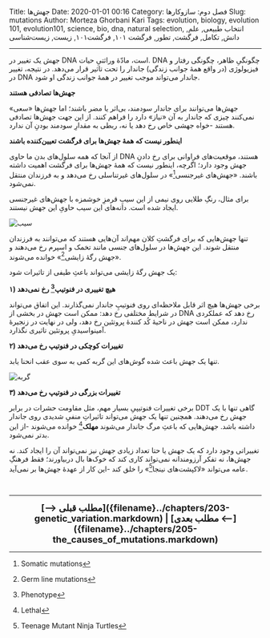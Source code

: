 Title: جهش‌ها
Date: 2020-01-01 00:16
Category: فصل دوم: سازوکارها
Slug: mutations
Author: Morteza Ghorbani Kari
Tags: evolution, biology, evolution 101, evolution101, science, bio, dna, natural selection, انتخاب طبیعی, علم, دانش, تکامل, فرگشت, تطور, فرگشت ۱۰۱, فرگشت۱۰۱, زیست, زیست‌شناسی

------
جهش یک تغییر در DNA است، مادّهٔ وراثتیِ حیات. DNA چگونگیِ ظاهر، چگونگی رفتار و فیزیولوژی (در واقع همهٔ جوانب زندگی) جاندار را تحت تاثیر قرار می‌دهد. در نتیجه، تغییر در DNA جاندار می‌تواند موجب تغییر در همهٔ جوانب زندگی او شود.

**جهش‌ها تصادفی هستند**

جهش‌ها می‌توانند برای جاندار سودمند، بی‌اثر یا مضر باشند؛ اما جهش‌ها «سعی» نمی‌کنند چیزی که جاندار به آن «نیاز» دارد را فراهم کنند. از این جهت جهش‌ها تصادفی هستند -خواه جهشی خاص رخ دهد یا نه، ربطی به مقدارِ سودمند بودنِ آن ندارد.

**اینطور نیست که همهٔ جهش‌ها برای فرگشت تعیین‌کننده باشند**

از آنجا که همه سلول‌های بدن ما حاوی DNA هستند، موقعیت‌های فراوانی برای رخ دادنِ جهش وجود دارد؛ اگرچه، اینطور نیست که همهٔ جهش‌ها برای فرگشت اهمیت داشته باشند. «جهش‌های غیرجنسی[^۱]» در سلول‌های غیرتناسلی رخ می‌دهد و به فرزندان منتقل نمی‌شود.

برای مثال، رنگِ طلایی روی نیمی از این سیبِ قرمزِ خوشمزه با جهش‌های غیرجنسی ایجاد شده است. دانه‌های این سیب حاویِ این جهش نیستند.

![سیب]({static}/images/18-1.gif)

تنها جهش‌هایی که برای فرگشتِ کلان مهم‌اند آن‌هایی هستند که می‌توانند به فرزندان منتقل شوند. این جهش‌ها در سلول‌های جنسی مانند تخمک و اسپرم رخ می‌دهند و «جهش رگهٔ زایشی[^۲]» خوانده می‌شوند.

یک جهش رگهٔ زایشی می‌تواند باعثِ طیفی از تاثیرات شود:

**۱) هیچ تغییری در فنوتیپ[^۳] رخ نمی‌دهد**

برخی جهش‌ها هیچ اثر قابل ملاحظه‌ای روی فنوتیپِ جاندار نمی‌گذارند. این اتفاق می‌تواند در شرایط مختلفی رخ دهد: ممکن است جهش در بخشی از DNA رخ دهد که عملکردی ندارد، ممکن است جهش در ناحیهٔ کُد کنندهٔ پروتئین رخ دهد، ولی در نهایت در زنجیرهٔ آمینواسیدیِ پروتئین تاثیری نگذارد.

**۲) تغییرات کوچکی در فنوتیپ رخ می‌دهد**

تنها یک جهش باعث شده گوش‌های این گربه کمی به سوی عقب انحنا یابد.

![گربه]({static}/images/19-1.jpg)

**۳) تغییرات بزرگی در فنوتیپ رخ می‌دهد**

برخی تغییرات فنوتیپیِ بسیار مهم، مثل مقاومت حشرات در برابر DDT گاهی تنها با یک جهش رخ می‌دهند. همچنین تنها یک جهش می‌تواند تاثیراتِ منفیِ شدیدی روی جاندار داشته باشد. جهش‌هایی که باعثِ مرگ جاندار می‌شوند **مهلک**[^۴] خوانده می‌شوند -از این بدتر نمی‌شود.

تغییراتی وجود دارد که یک جهش یا حتا تعداد زیادی جهش نیز نمی‌تواند آن را ایجاد کند. نه جهش‌ها، نه تفکر آرزومندانه نمی‌تواند کاری کند که خوک‌ها بال دربیاورند؛ فقط فرهنگِ عامه می‌تواند «لاکپشت‌های نینجا[^۵]» را خلق کند -این کار از عهدهٔ جهش‌ها بر نمی‌آید. 

<br>

[^۱]: Somatic mutations
[^۲]: Germ line mutations
[^۳]: Phenotype
[^۴]: Lethal
[^۵]: Teenage Mutant Ninja Turtles

------
<center>
    <font size="4">
        <b>
            [⟶ مطلب قبلی]({filename}../chapters/203-genetic_variation.markdown) | [مطلب بعدی ⟵]({filename}../chapters/205-the_causes_of_mutations.markdown) 
        </b>
    </font>
</center>